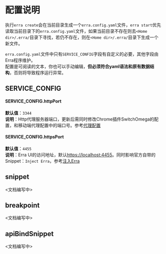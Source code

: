 # 配置说明
执行`erra create`会在当前目录生成一个`erra.config.yaml`文件，`erra start`优先读取当前目录下的`erra.config.yaml`文件，如果当前目录不存在则去`<Home dir>/.erra/`目录下寻找，若仍不存在，则在`<Home dir>/.erra/`目录下生成一个新文件。

`erra.config.yaml`文件中只有`SERVICE_CONFIG`字段有自定义的必要，其他字段由Erra程序维护。  
配置是可阅读的文本，你也可以手动编辑，**但必须符合yaml语法和原有数据结构**，否则将导致程序运行异常。

## SERVICE_CONFIG
#### SERVICE_CONFIG.httpPort
**默认值**：`3344`  
**说明**：Http代理服务器端口，更新后需同时修改Chrome插件SwitchOmega的配置，和移动端代理配置中的端口号。参考[代理配置](./start.md##代理配置)  

#### SERVICE_CONFIG.httpsPort
**默认值**：`4455`  
**说明**：Erra UI的访问地址，默认[https://localhost:4455](https://localhost:4455)。同时影响官方自带的Snippet：`Inject Erra`，参考[注入Erra](./guide.md#注入erra界面)  

## snippet
<文档编写中>

## breakpoint
<文档编写中>

## apiBindSnippet
<文档编写中>

